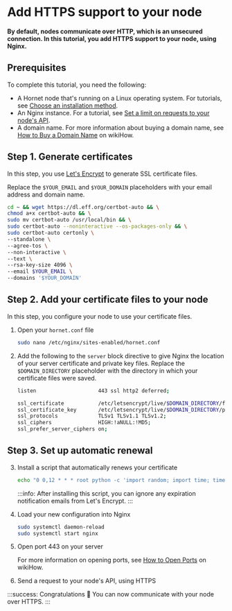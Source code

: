 # Add HTTPS support to your node

**By default, nodes communicate over HTTP, which is an unsecured connection. In this tutorial, you add HTTPS support to your node, using Nginx.**

## Prerequisites

To complete this tutorial, you need the following:

- A Hornet node that's running on a Linux operating system. For tutorials, see [Choose an installation method](../tutorials/install-hornet.md).
- An Nginx instance. For a tutorial, see [Set a limit on requests to your node's API](../tutorials/set-up-reverse-proxy.md).
- A domain name. For more information about buying a domain name, see [How to Buy a Domain Name](https://www.wikihow.com/Buy-a-Domain-Name) on wikiHow.

## Step 1. Generate certificates

In this step, you use [Let's Encrypt](https://letsencrypt.org/how-it-works/) to generate SSL certificate files.

Replace the `$YOUR_EMAIL` and `$YOUR_DOMAIN` placeholders with your email address and domain name.

```bash
cd ~ && wget https://dl.eff.org/certbot-auto && \
chmod a+x certbot-auto && \
sudo mv certbot-auto /usr/local/bin && \
sudo certbot-auto --noninteractive --os-packages-only && \
sudo certbot-auto certonly \
--standalone \
--agree-tos \
--non-interactive \
--text \
--rsa-key-size 4096 \
--email $YOUR_EMAIL \
--domains '$YOUR_DOMAIN'
```

## Step 2. Add your certificate files to your node

In this step, you configure your node to use your certificate files.

1. Open your `hornet.conf` file

    ```bash
    sudo nano /etc/nginx/sites-enabled/hornet.conf
    ```
    
2. Add the following to the `server` block directive to give Nginx the location of your server certificate and private key files. Replace the `$DOMAIN_DIRECTORY` placeholder with the directory in which your certificate files were saved.

    ```bash
    listen                    443 ssl http2 deferred;

    ssl_certificate           /etc/letsencrypt/live/$DOMAIN_DIRECTORY/fullchain.pem;
    ssl_certificate_key       /etc/letsencrypt/live/$DOMAIN_DIRECTORY/privkey.pem;
    ssl_protocols             TLSv1 TLSv1.1 TLSv1.2;
    ssl_ciphers               HIGH:!aNULL:!MD5;
    ssl_prefer_server_ciphers on;
    ```

## Step 3. Set up automatic renewal

3. Install a script that automatically renews your certificate

    ```bash
    echo "0 0,12 * * * root python -c 'import random; import time; time.sleep(random.random() * 3600)' && /usr/local/bin/certbot-auto renew && /bin/systemctl reload openresty" | sudo tee /etc/cron.d/cert_renew > /dev/null
    ```

    :::info:
    After installing this script, you can ignore any expiration notification emails from Let's Encrypt.
    :::

5. Load your new configuration into Nginx

    ```bash
    sudo systemctl daemon-reload
    sudo systemctl start nginx
    ```

6. Open port 443 on your server

    For more information on opening ports, see [How to Open Ports](https://www.wikihow.com/Open-Ports) on wikiHow.

7. Send a request to your node's API, using HTTPS

:::success: Congratulations :tada:
You can now communicate with your node over HTTPS.
:::